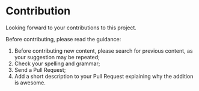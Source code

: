 # Contribution

Looking forward to your contributions to this project.



Before contributing, please read the guidance:

1. Before contributing new content, please search for previous content, as your suggestion may be repeated;
2. Check your spelling and grammar;
3. Send a Pull Request;
4. Add a short description to your Pull Request explaining why the addition is awesome.
